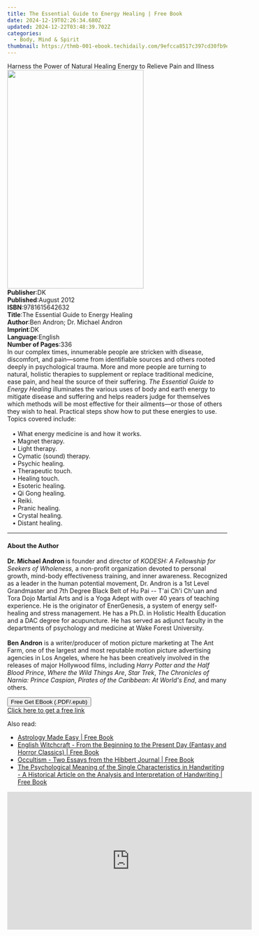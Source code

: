 ```yaml
---
title: The Essential Guide to Energy Healing | Free Book
date: 2024-12-19T02:26:34.680Z
updated: 2024-12-22T03:48:39.702Z
categories:
  - Body, Mind & Spirit
thumbnail: https://thmb-001-ebook.techidaily.com/9efcca8517c397cd30fb9e62d91dc6cce730c1931af609312127866b506500a6.jpg
---
```

<main id="book-container">
  <div class="flex flex-col">
    <div class="book-brief flex-1 py-6 px-4 sm:p-6 md:py-10 md:px-8">
      <!-- brief-->
      <div class="book-brief-main">
        Harness the Power of Natural Healing Energy to Relieve Pain and Illness
      </div>
    </div>
    <div
      class="book-meta-info flex-1 grid gap-4 col-start-1 col-end-3 row-start-1 sm:mb-6 sm:grid-cols-4 lg:gap-6 lg:col-start-2 lg:row-end-6 lg:row-span-6 lg:mb-0"
    >
      <div
        class="book-meta-info-left place-content-center mt-4 p-4 text-sm leading-6 col-start-2 col-span-2 dark:text-slate-400"
      >
        <img
          class="w-full h-500 object-cover rounded-lg sm:h-255 sm:col-span-2 lg:col-span-full"
          src="https://img-001-ebook.techidaily.com/19c79d86d73d98afc734047f45215345a8c4666018cece2bdde0b9da5365e684.jpg"
          alt=""
          width="312"
          height="500"
        />
      </div>
      <div
        class="book-meta-info-right mt-2 col-start-1 row-start-2 col-span-3 self-center"
      >
        <!-- meta data  -->
        <div class="flex flex-col px-4 md:px-8">
          <div class="flex-1">
            <strong>Publisher</strong>:<span class="px-2">DK</span>
          </div>
          <div class="flex-1">
            <strong>Published</strong>:<span class="px-2">August 2012</span>
          </div>
          <div class="flex-1">
            <strong>ISBN</strong>:<span class="px-2">9781615642632</span>
          </div>
          <div class="flex-1">
            <strong>Title</strong>:<span class="px-2"
              >The Essential Guide to Energy Healing</span
            >
          </div>
          <div class="flex-1">
            <strong>Author</strong>:<span class="px-2"
              >Ben Andron; Dr. Michael Andron</span
            >
          </div>
          <div class="flex-1">
            <strong>Imprint</strong>:<span class="px-2">DK</span>
          </div>
          <div class="flex-1">
            <strong>Language</strong>:<span class="px-2">English</span>
          </div>
          <div class="flex-1">
            <strong>Number of Pages</strong>:<span class="px-2">336</span>
          </div>
        </div>
      </div>
    </div>
    <div class="book-description flex-1 py-6 px-4 sm:p-6 md:py-10 md:px-8">
      <div class="book-description-main">
        <div accordion-content="" id="description">
          In our complex times, innumerable people are stricken with disease,
          discomfort, and pain—some from identifiable sources and others rooted
          deeply in psychological trauma. More and more people are turning to
          natural, holistic therapies to supplement or replace traditional
          medicine, ease pain, and heal the source of their suffering.&nbsp;<i
            >The Essential Guide to Energy Healing</i
          >&nbsp;illuminates the various uses of body and earth energy to
          mitigate disease and suffering and helps readers judge for themselves
          which methods will be most effective for their ailments—or those of
          others they wish to heal. Practical steps show how to put these
          energies to use. Topics covered include:<br /><br />&nbsp;&nbsp;&nbsp;•&nbsp;What
          energy medicine is and how it works.
          <br />&nbsp;&nbsp;&nbsp;•&nbsp;Magnet therapy.
          <br />&nbsp;&nbsp;&nbsp;•&nbsp;Light therapy.
          <br />&nbsp;&nbsp;&nbsp;•&nbsp;Cymatic (sound) therapy.
          <br />&nbsp;&nbsp;&nbsp;•&nbsp;Psychic healing.
          <br />&nbsp;&nbsp;&nbsp;•&nbsp;Therapeutic touch.
          <br />&nbsp;&nbsp;&nbsp;•&nbsp;Healing touch.
          <br />&nbsp;&nbsp;&nbsp;•&nbsp;Esoteric healing.
          <br />&nbsp;&nbsp;&nbsp;•&nbsp;Qi Gong healing.
          <br />&nbsp;&nbsp;&nbsp;•&nbsp;Reiki.
          <br />&nbsp;&nbsp;&nbsp;•&nbsp;Pranic healing.
          <br />&nbsp;&nbsp;&nbsp;•&nbsp;Crystal healing.
          <br />&nbsp;&nbsp;&nbsp;•&nbsp;Distant healing.
        </div>
        <div class="accordion-fader"></div>
      </div>
    </div>
    <div class="book-excerpts flex-1 py-6 px-4 sm:p-6 md:py-10 md:px-8">
      <!-- excerpts-->
      <div class="book-excerpts-main">
        <hr />
        <h4 class="placeholder placeholder-heading">
          <span>About the Author</span>
        </h4>
        <p></p>
        <p>
          <b>Dr. Michael Andron </b>is founder and director of
          <i>KODESH: A Fellowship for Seekers of Wholeness, </i>a non-profit
          organization devoted to personal growth, mind-body effectiveness
          training, and inner awareness. Recognized as a leader in the human
          potential movement, Dr. Andron is a 1st Level Grandmaster and 7th
          Degree Black Belt of Hu Pai -- T'ai Ch'i Ch'uan and Tora Dojo Martial
          Arts and is a Yoga Adept with over 40 years of teaching experience. He
          is the originator of EnerGenesis, a system of energy self-healing and
          stress management. He has a Ph.D. in Holistic Health Education and a
          DAC degree for acupuncture. He has served as adjunct faculty in the
          departments of psychology and medicine at Wake Forest University.
          <br /><br /><b>Ben Andron</b> is a writer/producer of motion picture
          marketing at The Ant Farm, one of the largest and most reputable
          motion picture advertising agencies in Los Angeles, where he has been
          creatively involved in the releases of major Hollywood films,
          including <i>Harry Potter and the Half Blood Prince</i>,
          <i>Where the Wild Things Are</i>, <i>Star Trek</i>,<i>
            The Chronicles of Narnia: Prince Caspian</i
          >, <i>Pirates of the Caribbean: At World's End</i>, and many others.
        </p>
        <p></p>
      </div>
    </div>
    <div
      class="book-about-author flex-1 py-6 px-4 sm:p-6 md:py-10 md:px-8"
    ></div>
    <div class="book-free-get flex-1 py-6 px-4 sm:p-6 md:py-10 md:px-8">
      <button
        id="btn-free-get"
        class="bg-blue-500 hover:bg-blue-700 text-white font-bold py-2 px-4 rounded"
      >
        Free Get EBook (.PDF/.epub)
      </button>
      <div id="countdown-display" class="px-2 text-lg mt-2"></div>
      <a
        id="free-link"
        class="hidden bg-blue-500 hover:bg-blue-700 text-white font-bold py-2 px-4 rounded"
        href="https://www.ebooks.com/en-us/book/977935/the-essential-guide-to-energy-healing/ben-andron/"
        target="_blank"
        >Click here to get a free link</a
      >
    </div>
    <script>
      let countdownTime = 0;
      let countdownInterval = null;
      document
        .getElementById('btn-free-get')
        .addEventListener('click', startCountdown);
      function startCountdown() {
        countdownTime = new Date().getTime() + 60000 * 3;
        countdownInterval = setInterval(updateCountdown, 1000);
        document.getElementById('btn-free-get').disabled = true;
        document
          .getElementById('btn-free-get')
          .classList.add('bg-gray-500', 'cursor-not-allowed');
      }
      function updateCountdown() {
        let currentTime = new Date().getTime();
        let timeLeft = countdownTime - currentTime;
        let secondsLeft = Math.floor(timeLeft / 1000);
        document.getElementById('countdown-display').innerHTML =
          `Remaining time: ${secondsLeft} seconds.`;
        if (secondsLeft <= 0) {
          clearInterval(countdownInterval);
          document.getElementById('btn-free-get').classList.add('hidden');
          document.getElementById('free-link').classList.remove('hidden');
          document.getElementById('countdown-display').innerHTML = '';
        }
      }
    </script>
  </div>
</main>

<ins class="adsbygoogle"
      style="display:block"
      data-ad-client="ca-pub-7571918770474297"
      data-ad-slot="8358498916"
      data-ad-format="auto"
      data-full-width-responsive="true"></ins>
    

<span class="atpl-alsoreadstyle">Also read:</span>
<div><ul>
<li><a href="https://novels-ebooks.techidaily.com/211364298-9781528799638-astrology-made-easy/"><u>Astrology Made Easy | Free Book</u></a></li>
<li><a href="https://novels-ebooks.techidaily.com/211364304-9781528799669-english-witchcraft-from-the-beginning-to-the-present-day-fantasy-and-horror-classics/"><u>English Witchcraft - From the Beginning to the Present Day (Fantasy and Horror Classics) | Free Book</u></a></li>
<li><a href="https://novels-ebooks.techidaily.com/211364303-9781528799812-occultism-two-essays-from-the-hibbert-journal/"><u>Occultism - Two Essays from the Hibbert Journal | Free Book</u></a></li>
<li><a href="https://novels-ebooks.techidaily.com/211364296-9781528799676-the-psychological-meaning-of-the-single-characteristics-in-handwriting-a-historical-article-on-the-analysis-and-interpretation-of-handwriting/"><u>The Psychological Meaning of the Single Characteristics in Handwriting - A Historical Article on the Analysis and Interpretation of Handwriting | Free Book</u></a></li>
</ul></div>

<!-- affiliate ads begin -->
<iframe width="560" height="315" src="https://www.youtube.com/embed/NC0rdKEQ98o?si=HYgqC8CxF_WTO5if" title="YouTube video player" frameborder="0" allow="accelerometer; autoplay; clipboard-write; encrypted-media; gyroscope; picture-in-picture; web-share" referrerpolicy="strict-origin-when-cross-origin" allowfullscreen></iframe>
<!-- affiliate ads end -->

